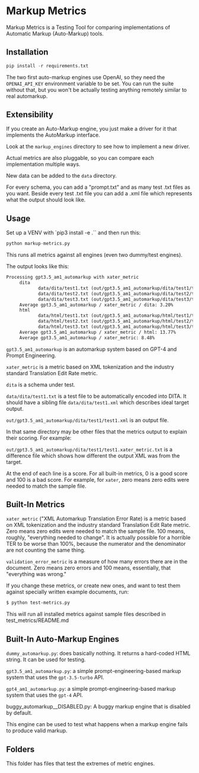 # Markup Metrics

Markup Metrics is a Testing Tool for comparing implementations
of Automatic Markup (Auto-Markup) tools.

## Installation

```python
pip install -r requirements.txt
```

The two first auto-markup engines use OpenAI, so they need
the `OPENAI_API_KEY` environment variable to be set. You
can run the suite without that, but you won't be actually
testing anything remotely similar to real automarkup.

## Extensibility

If you create an Auto-Markup engine, you just make a driver for 
it that implements the AutoMarkup interface.

Look at the `markup_engines` directory to see how to implement
a new driver.

Actual metrics are also pluggable, so you can compare each
implementation multiple ways.

New data can be added to the `data` directory.

For every schema, you can add a "prompt.txt" and as many test
.txt files as you want. Beside every test .txt file you can
add a .xml file which represents what the output should look
like.

## Usage

Set up a VENV with `pip3 install -e .`` and then run this:

```python
python markup-metrics.py
```

This runs all metrics against all engines (even two dummy/test engines).

The output looks like this:

```txt
Processing gpt3.5_am1_automarkup with xater_metric
     dita
            data/dita/test1.txt (out/gpt3.5_am1_automarkup/dita/test1/test1.xml): 2.94%
            data/dita/test2.txt (out/gpt3.5_am1_automarkup/dita/test2/test2.xml): 2.94%
            data/dita/test3.txt (out/gpt3.5_am1_automarkup/dita/test3/test3.xml): 3.70%
     Average gpt3.5_am1_automarkup / xater_metric / dita: 3.20%
     html
            data/html/test1.txt (out/gpt3.5_am1_automarkup/html/test1/test1.xml): 4.65%
            data/html/test2.txt (out/gpt3.5_am1_automarkup/html/test2/test2.xml): 20.00%
            data/html/test3.txt (out/gpt3.5_am1_automarkup/html/test3/test3.xml): 16.67%
     Average gpt3.5_am1_automarkup / xater_metric / html: 13.77%
     Average gpt3.5_am1_automarkup / xater_metric: 8.48%
```

`gpt3.5_am1_automarkup` is an automarkup system based on GPT-4 and Prompt Engineering.

`xater_metric` is a metric based on XML tokenization and the industry 
standard Translation Edit Rate metric.

`dita` is a schema under test.

`data/dita/test1.txt` is a test file to be automatically encoded into DITA.
It should have a sibling file `data/dita/test1.xml` which describes ideal
target output.

`out/gpt3.5_am1_automarkup/dita/test1/test1.xml` is an output file.

In that same directory may be other files that the metrics output
to explain their scoring. For example:

`out/gpt3.5_am1_automarkup/dita/test1/test1.xater_metric.txt` is
a difference file which shows how different the output XML was
from the target.

At the end of each line is a score. For all built-in metrics, 0
is a good score and 100 is a bad score. For example, for 
`xater`, zero means zero edits were needed to match the sample file.

## Built-In Metrics

`xater_metric` ("XML Automarkup Translation Error Rate)
is a metric based on XML tokenization and the industry 
standard Translation Edit Rate metric. Zero means zero edits were
needed to match the sample file. 100 means, roughly, "everything
needed to change". It is actually possible for a horrible
TER to be worse than 100%, because the numerator and the denominator
are not counting the same thing.

`validation_error_metric` is a measure of how many errors there are
in the document. Zero means zero errors and 100 means, essentially,
that "everything was wrong."

If you change these metrics, or create new ones, and want to test
them against specially written example documents, run:

```sh
$ python test-metrics.py
```

This will run all installed metrics against sample files
described in test_metrics/README.md

## Built-In Auto-Markup Engines

`dummy_automarkup.py`: does basically nothing. It returns a hard-coded
HTML string. It can be used for testing.

`gpt3.5_am1_automarkup.py`: a simple prompt-engineering-based markup
system that uses the `gpt-3.5-turbo` API.

`gpt4_am1_automarkup.py`: a simple prompt-engineering-based markup
system that uses the `gpt-4` API.

buggy_automarkup__DISABLED.py: A buggy markup engine that is disabled by default.

This engine can be used to test what happens when a markup engine
fails to produce valid markup.

## Folders

This folder has files that test the extremes of
metric engines.


